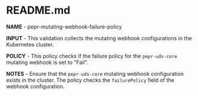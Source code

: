 # README.md

**NAME** - pepr-mutating-webhook-failure-policy

**INPUT** - This validation collects the mutating webhook configurations in the Kubernetes cluster.

**POLICY** - This policy checks if the failure policy for the `pepr-uds-core` mutating webhook is set to "Fail".

**NOTES** - Ensure that the `pepr-uds-core` mutating webhook configuration exists in the cluster. The policy checks the `failurePolicy` field of the webhook configuration.